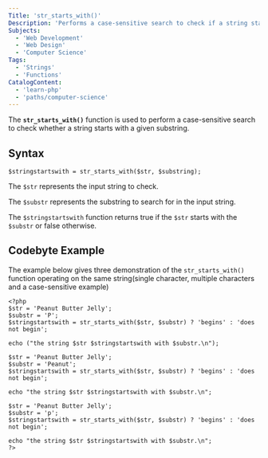 ```yaml
---
Title: 'str_starts_with()'
Description: 'Performs a case-sensitive search to check if a string starts with a certain substring:'
Subjects:
  - 'Web Development'
  - 'Web Design'
  - 'Computer Science'
Tags:
  - 'Strings'
  - 'Functions'
CatalogContent:
  - 'learn-php'
  - 'paths/computer-science'
---
```


The **`str_starts_with()`** function is used to perform a case-sensitive search to check whether a string starts with a given substring.

## Syntax

```pseudo
$stringstartswith = str_starts_with($str, $substring);
```

The `$str` represents the input string to check.

The `$substr` represents the substring to search for in the input string.

The `$stringstartswith` function returns true if the `$str` starts with the `$substr` or false otherwise.

## Codebyte Example

The example below gives three demonstration of the `str_starts_with()` function operating on the same string(single character, multiple characters and a case-sensitive example)

```codebyte/php
<?php
$str = 'Peanut Butter Jelly';
$substr = 'P';
$stringstartswith = str_starts_with($str, $substr) ? 'begins' : 'does not begin'; 

echo ("the string $str $stringstartswith with $substr.\n");

$str = 'Peanut Butter Jelly';
$substr = 'Peanut';
$stringstartswith = str_starts_with($str, $substr) ? 'begins' : 'does not begin'; 

echo "the string $str $stringstartswith with $substr.\n";

$str = 'Peanut Butter Jelly';
$substr = 'p';
$stringstartswith = str_starts_with($str, $substr) ? 'begins' : 'does not begin'; 

echo "the string $str $stringstartswith with $substr.\n";
?>
```
